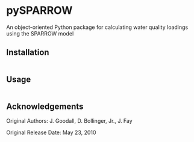# pySPARROW

An object-oriented Python package for calculating water quality loadings using the SPARROW model

## Installation

```shell

```

## Usage

```python

```

## Acknowledgements

Original Authors: J. Goodall, D. Bollinger, Jr., J. Fay

Original Release Date: May 23, 2010
